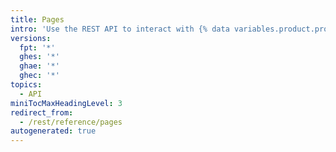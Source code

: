 ```yaml
---
title: Pages
intro: 'Use the REST API to interact with {% data variables.product.prodname_pages %} sites and builds.'
versions:
  fpt: '*'
  ghes: '*'
  ghae: '*'
  ghec: '*'
topics:
  - API
miniTocMaxHeadingLevel: 3
redirect_from:
  - /rest/reference/pages
autogenerated: true
---
```




<!-- Content after this section is automatically generated -->
